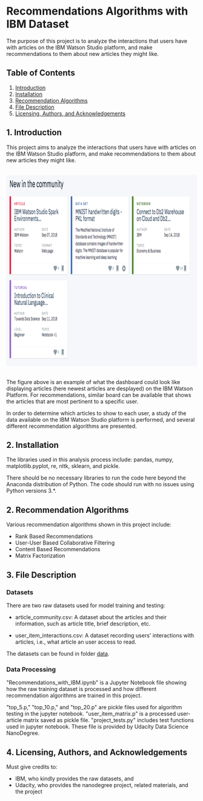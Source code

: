 

# Recommendations Algorithms with IBM Dataset  

The purpose of this project is to analyze the interactions that users have with articles on the IBM Watson Studio platform, and make recommendations to them about new articles they might like.



## Table of Contents

1. [Introduction](#intro)  
2. [Installation](#install)
2. [Recommendation Algorithms](#algorithm)  
3. [File Description](#files)  
4. [Licensing, Authors, and Acknowledgements](#licensing)


## 1. Introduction  <a name="intro"></a>

This project aims to analyze the interactions that users have with articles on the IBM Watson Studio platform, and make recommendations to them about new articles they might like. 

<br>
<img src="https://github.com/sheilaxz/recommendations_with_ibm/blob/main/recom-ibm.png?raw=true" width="891" height="502">
<br>
<br>

The figure above is an example of what the dashboard could look like displaying articles (here newest articles are desplayed) on the IBM Watson Platform. For recommendations, similar board can be available that shows the articles that are most pertinent to a specific user.

In order to determine which articles to show to each user, a study of the data available on the IBM Watson Studio platform is performed, and several different recommendation algorithms are presented. 


## 2. Installation <a name="install"></a>

The libraries used in this analysis process include:
pandas, numpy, matplotlib.pyplot, re, nltk, sklearn, and pickle.

There should be no necessary libraries to run the code here beyond the Anaconda distribution of Python. The code should run with no issues using Python versions 3.\*.


## 2. Recommendation Algorithms <a name="algorithm"></a>

Various recommendation algorithms shown in this project include:

- Rank Based Recommendations
- User-User Based Collaborative Filtering
- Content Based Recommendations
- Matrix Factorization


## 3. File Description <a name="files"></a>

### Datasets

There are two raw datasets used for model training and testing: 

- article_community.csv: A dataset about the articles and their information, such as article title, brief description, etc.  

- user_item_interactions.csv: A dataset recording users' interactions with articles, i.e., what article an user access to read.

The datasets can be found in folder [data](https://github.com/sheilaxz/recommendations_with_ibm/tree/main/data).


### Data Processing

"Recommendations_with_IBM.ipynb" is a Jupyter Notebook file showing how the raw training dataset is processed and how different recommendation algorithms are trained in this project. 

"top_5.p," "top_10.p," and "top_20.p" are pickle files used for algorithm testing in the jupyter notebook. "user_item_matrix.p" is a processed user-article matrix saved as pickle file. "project_tests.py" includes test functions used in jupyter notebook. These file is provided by Udacity Data Science NanoDegree. 


## 4. Licensing, Authors, and Acknowledgements <a name="licensing"></a>

Must give credits to: 
- IBM, who kindly provides the raw datasets, and 
- Udacity, who provides the nanodegree project, related materials, and the project



